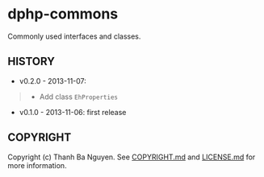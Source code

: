 dphp-commons
============
Commonly used interfaces and classes.


HISTORY
-------
* v0.2.0 - 2013-11-07:
> - Add class `EhProperties`

* v0.1.0 - 2013-11-06: first release


COPYRIGHT
---------
Copyright (c) Thanh Ba Nguyen. See [COPYRIGHT.md](COPYRIGHT.md) and [LICENSE.md](LICENSE.md) for more information.
